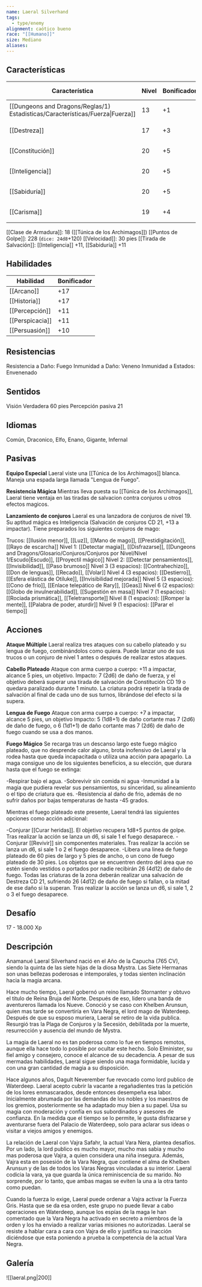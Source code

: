 ```yaml
---
name: Laeral Silverhand
tags:
  - type/enemy
alignment: caótico bueno
race: "[[Humano]]"
size: Mediano
aliases:
---
```


## Características
| Característica                                                                 | Nivel | Bonificador | Lanzar dado      |
| ------------------------------------------------------------------------------ | ----- | ----------- | ---------------- |
| [[Dungeons and Dragons/Reglas/1) Estadisticas/Características/Fuerza\|Fuerza]] | 13    | +1          | `dice: 1d20 + 0` |
| [[Destreza]]                                                                   | 17    | +3          | `dice: 1d20 + 0` |
| [[Constitución]]                                                               | 20    | +5          | `dice: 1d20 + 0` |
| [[Inteligencia]]                                                               | 20    | +5          | `dice: 1d20 + 0` |
| [[Sabiduría]]                                                                  | 20    | +5          | `dice: 1d20 + 0` |
| [[Carisma]]                                                                    | 19    | +4          | `dice: 1d20 + 0` |

[[Clase de Armadura]]: 18 ([[Túnica de los Archimagos]])
[[Puntos de Golpe]]: 228 (`dice: 24d8`+120)
[[Velocidad]]: 30 pies
[[Tirada de Salvación]]: [[Inteligencia]] +11, [[Sabiduría]] +11

## Habilidades
| Habilidad       | Bonificador |
| --------------- | ----------- |
| [[Arcano]]      | +17         |
| [[Historia]]    | +17         |
| [[Percepción]]  | +11         |
| [[Perspicacia]] | +11         |
| [[Persuasión]]  | +10         |
## Resistencias

Resistencia a Daño: Fuego
Inmunidad a Daño: Veneno
Inmunidad a Estados: Envenenado

## Sentidos

Visión Verdadera 60 pies
Percepción pasiva 21

## Idiomas

Común, Draconico, Elfo, Enano, Gigante, Infernal

## Pasivas

**Equipo Especial**
Laeral viste una [[Túnica de los Archimagos]] blanca. Maneja una espada larga llamada "Lengua de Fuego".

**Resistencia Mágica**
Mientras lleva puesta su [[Túnica de los Archimagos]], Laeral tiene ventaja en las tiradas de salvacion contra conjuros u otros efectos magicos.

**Lanzamiento de conjuros**
Laeral es una lanzadora de conjuros de nivel 19. Su aptitud mágica es Inteligencia (Salvación de conjuros CD 21, +13 a impactar). Tiene preparados los siguientes conjuros de mago:

Trucos: [[Ilusión menor]], [[Luz]], [[Mano de mago]], [[Prestidigitación]], [[Rayo de escarcha]]
Nivel 1: [[Detectar magia]], [[Disfrazarse]], [[Dungeons and Dragons/Glosario/Conjuros/Conjuros por Nivel/Nivel 1/Escudo|Escudo]], [[Proyectil mágico]]
Nivel 2: [[Detectar pensamientos]], [[Invisibilidad]], [[Paso brumoso]]
Nivel 3 (3 espacios): [[Contrahechizo]], [[Don de lenguas]], [[Recado]], [[Volar]]
Nivel 4 (3 espacios): [[Destierro]], [[Esfera elástica de Otiluke]], [[Invisibilidad mejorada]]
Nivel 5 (3 espacios): [[Cono de frío]], [[Enlace telepático de Rary]], [[Geas]]
Nivel 6 (2 espacios): [[Globo de invulnerabilidad]], [[Sugestión en masa]]
Nivel 7 (1 espacios): [[Rociada prismática]], [[Teletransporte]]
Nivel 8 (1 espacios): [[Romper la mente]], [[Palabra de poder, aturdir]]
Nivel 9 (1 espacios): [[Parar el tiempo]]

## Acciones

**Ataque Múltiple**
Laeral realiza tres ataques con su cabello plateado y su lengua de fuego, combinándolos como quiera. Puede lanzar uno de sus trucos o un conjuro de nivel 1 antes o después de realizar estos ataques.

**Cabello Plateado**
Ataque con arma cuerpo a cuerpo: +11 a impactar, alcance 5 pies, un objetivo.
Impacto: 7 (2d6) de daño de fuerza, y el objetivo deberá superar una tirada de salvación de Constitución CD 19 o quedara paralizado durante 1 minuto. La criatura podrá repetir la tirada de salvación al final de cada uno de sus turnos, librándose del efecto si la supera.

**Lengua de Fuego**
Ataque con arma cuerpo a cuerpo: +7 a impactar, alcance 5 pies, un objetivo
Impacto: 5 (1d8+1) de daño cortante mas 7 (2d6) de daño de fuego, o 6 (1d1+1) de daño cortante mas 7 (2d6) de daño de fuego cuando se usa a dos manos.

**Fuego Mágico**
Se recarga tras un descanso largo
este fuego mágico plateado, que no desprende calor alguno, brota inofensivo de Laeral y la rodea hasta que queda incapacitada o utiliza una acción para apagarlo. La maga consigue uno de los siguientes beneficios, a su elección, que durara hasta que el fuego se extinga:

-Respirar bajo el agua.
-Sobrevivir sin comida ni agua
-Inmunidad a la magia que pudiera revelar sus pensamientos, su sinceridad, su alineamiento o el tipo de criatura que es.
-Resistencia al daño de frio, además de no sufrir daños por bajas temperaturas de hasta -45 grados.

Mientras el fuego plateado este presente, Laeral tendrá las siguientes opciones como acción adicional:

-Conjurar [[Curar heridas]]. El objetivo recupera 1d8+5 puntos de golpe. Tras realizar la acción se lanza un d6, si sale 1 el fuego desaparece.
-Conjurar [[Revivir]] sin componentes materiales. Tras realizar la acción se lanza un d6, si sale 1 o 2 el fuego desaparece.
-Libera una linea de fuego plateado de 60 pies de largo y 5 pies de ancho, o un cono de fuego plateado de 30 pies. Los objetos que se encuentren dentro del área que no estén siendo vestidos o portados por nadie recibirán 26 (4d12) de daño de fuego. Todas las criaturas de la zona deberán realizar una salvación de Destreza CD 21, sufriendo 26 (4d12) de daño de fuego si fallan, o la mitad de ese daño si la superan. Tras realizar la acción se lanza un d6, si sale 1, 2 o 3 el fuego desaparece.

## Desafío

17 - 18.000 Xp

## Descripción

Anamanué Laeral Silverhand nació en el Año de la Capucha (765 CV), siendo la quinta de las siete hijas de la diosa Mystra. Las Siete Hermanas son unas bellezas poderosas e intemporales, y todas sienten inclinación hacia la magia arcana.

Hace mucho tiempo, Laeral gobernó un reino llamado Stornanter y obtuvo el titulo de Reina Bruja del Norte. Después de eso, lidero una banda de aventureros llamada los Nueve. Conoció y se caso con Khelben Arunsun, quien mas tarde se convertiría en Vara Negra, el lord mago de Waterdeep. Después de que su esposo muriera, Laeral se retiro de la vida publica. Resurgió tras la Plaga de Conjuros y la Secesión, debilitada por la muerte, resurrección y ausencia del mundo de Mystra.

La magia de Laeral no es tan poderosa como lo fue en tiempos remotos, aunque ella hace todo lo posible por ocultar este hecho. Solo Elminister, su fiel amigo y consejero, conoce el alcance de su decadencia. A pesar de sus mermadas habilidades, Laeral sigue siendo una maga formidable, lucida y con una gran cantidad de magia a su disposición.

Hace algunos años, Dagult Neverember fue revocado como lord publico de Waterdeep. Laeral acepto cubrir la vacante a regañadientes tras la petición de los lores enmascarados, desde entonces desempeña esa labor. Inicialmente abrumada por las demandas de los nobles y los maestros de los gremios, posteriormente se ha adaptado muy bien a su papel. Usa su magia con moderación y confía en sus subordinados y asesores de confianza. En la medida que el tiempo se lo permite, le gusta disfrazarse y aventurarse fuera del Palacio de Waterdeep, solo para aclarar sus ideas o visitar a viejos amigos y enemigos.

La relación de Laeral con Vajra Safahr, la actual Vara Nera, plantea desafíos. Por un lado, la lord publico es mucho mayor, mucho mas sabia y mucho mas poderosa que Vajra, a quien considera una niña insegura. Además, Vajra esta en posesión de la Vara Negra, que contiene el alma de Khelben Arunsun y de las de todos los Varas Negras vinculadas a su interior. Laeral codicia la vara, ya que guarda la única reminiscencia de su marido. No sorprende, por lo tanto, que ambas magas se eviten la una a la otra tanto como puedan.

Cuando la fuerza lo exige, Laeral puede ordenar a Vajra activar la Fuerza Gris. Hasta que se da esa orden, este grupo no puede llevar a cabo operaciones en Waterdeep, aunque los espías de la maga le han comentado que la Vara Negra ha activado en secreto a miembros de la orden y los ha enviado a realizar varias misiones no autorizadas. Laeral se resiste a hablar cara a cara con Vajra de ello y justifica su inacción diciéndose que esta poniendo a prueba la competencia de la actual Vara Negra.

## Galería

![[laeral.png|200]]